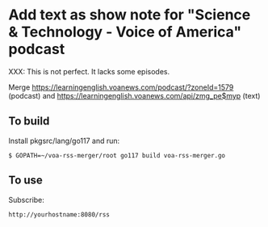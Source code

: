 # Add text as show note for "Science & Technology - Voice of America" podcast

XXX: This is not perfect. It lacks some episodes.

Merge
https://learningenglish.voanews.com/podcast/?zoneId=1579 (podcast)
and
https://learningenglish.voanews.com/api/zmg_pe$myp (text)

## To build
Install pkgsrc/lang/go117 and run:
```
$ GOPATH=~/voa-rss-merger/root go117 build voa-rss-merger.go
```

## To use
Subscribe:
```
http://yourhostname:8080/rss
```
